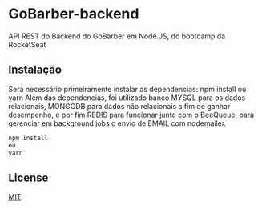 # GoBarber-backend
API REST do Backend do GoBarber em Node.JS, do bootcamp da RocketSeat

## Instalação

Será necessário primeiramente instalar as dependencias: npm install ou yarn
Além das dependencias, foi utilizado banco MYSQL para os dados relacionais,
MONGODB para dados não relacionais a fim de ganhar desempenho, e por fim REDIS para funcionar junto com o BeeQueue, para gerenciar
em background jobs o envio de EMAIL com nodemailer.

```bash
npm install
ou
yarn
```

## License
[MIT](https://choosealicense.com/licenses/mit/)

